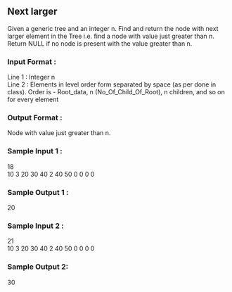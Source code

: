 ## Next larger
Given a generic tree and an integer n. Find and return the node with next larger element in the Tree i.e. find a node with value just greater than n.<br/>
Return NULL if no node is present with the value greater than n.
### Input Format :
Line 1 : Integer n <br/>
Line 2 : Elements in level order form separated by space (as per done in class). Order is - 
Root_data, n (No_Of_Child_Of_Root), n children, and so on for every element 
### Output Format :
Node with value just greater than n.
### Sample Input 1 :
18 <br/>
10 3 20 30 40 2 40 50 0 0 0 0 
### Sample Output 1 :
20
### Sample Input 2 :
21 <br/>
10 3 20 30 40 2 40 50 0 0 0 0 
### Sample Output 2:
30